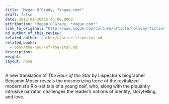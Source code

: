 ```yaml
---
title: "Megan O’Grady, *Vogue.com*"
draft: false
date: 2012-01-30T15:45:00.000Z
attribution: "Megan O’Grady, *Vogue.com*"
link_to_original: "http://www.vogue.com/culture/article/holiday-fiction-the-seasons-best-fireside-reading/"
nd_author_of_this_review:
related_author: author/clarice-lispector.md
related_books:
  - book/the-hour-of-the-star.md
description:
weight:
layout: none
---
```

A new translation of *The Hour of the Star* by Lispector's biographer Benjamin Moser reveals the mesmerizing force of the revitalized modernist’s Rio-set tale of a young naïf, who, along with the piquantly intrusive narrator, challenges the reader’s notions of identity, storytelling, and love.

